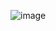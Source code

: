 ![image](https://github.com/Fereiliya/daspro-jobesheet2/assets/143620027/77daf966-32af-44ff-9626-2748b890d133)
